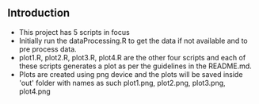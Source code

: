 ## Introduction

+ This project has 5 scripts in focus
+ Initially run the dataProcessing.R to get the data if not available and to pre process data.
+ plot1.R, plot2.R, plot3.R, plot4.R are the other four scripts and each of these scripts generates a plot as per the guidelines in the README.md.
+ Plots are created using png device and the plots will be saved inside 'out' folder with names as such plot1.png, plot2.png, plot3.png, plot4.png